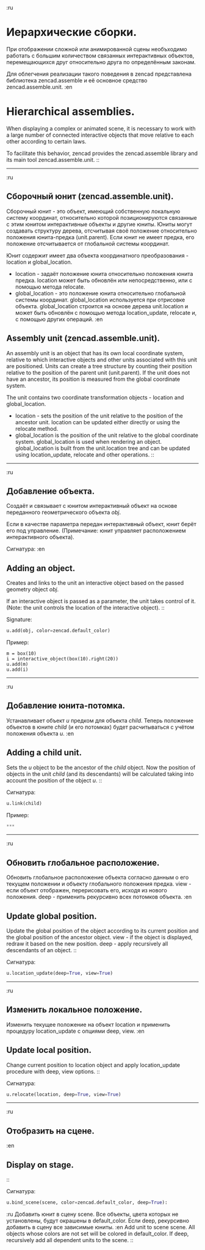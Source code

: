 :ru
# Иерархические сборки.

При отображении сложной или анимированной сцены необъходимо работать с большим количеством связанных интерактивных объектов, перемещающихся друг относительно друга по определённым законам.

Для облегчения реализации такого поведения в zencad представлена библиотека zencad.assemble и её основное средство zencad.assemble.unit.
:en
# Hierarchical assemblies.

When displaying a complex or animated scene, it is necessary to work with a large number of connected interactive objects that move relative to each other according to certain laws.

To facilitate this behavior, zencad provides the zencad.assemble library and its main tool zencad.assemble.unit. 
::

------------------------------------------------------------
:ru
## Сборочный юнит (zencad.assemble.unit).
Сборочный юнит - это объект, имеющий собственную локальную систему координат, относительно которой позиционируются связанные с этим юнитом интерактивные объекты и другие юниты. Юниты могут создавать структуру дерева, отсчитывая своё положение относительно положения юнита-предка (unit.parent). Если юнит не имеет предка, его положение отсчитывается от глобальной системы координат.

Юнит содержит имеет два объекта координатного преобразования - location и global_location. 

- location - задаёт положение юнита относительно положения юнита предка. location может быть обновлён или непосредственно, или с помощью метода relocate.
- global_location - это положение юнита относительно глобальной системы координат. global_location используется при отрисовке объекта. global_location строится на основе дерева unit.location и может быть обновлён с помощью метода location_update, relocate и, с помощью других операций.
:en
## Assembly unit (zencad.assemble.unit).
An assembly unit is an object that has its own local coordinate system, relative to which interactive objects and other units associated with this unit are positioned. Units can create a tree structure by counting their position relative to the position of the parent unit (unit.parent). If the unit does not have an ancestor, its position is measured from the global coordinate system.

The unit contains two coordinate transformation objects - location and global_location.

- location - sets the position of the unit relative to the position of the ancestor unit. location can be updated either directly or using the relocate method.
- global_location is the position of the unit relative to the global coordinate system. global_location is used when rendering an object. global_location is built from the unit.location tree and can be updated using location_update, relocate and other operations. 
::

------------------
:ru
## Добавление объекта. 
Создаёт и связывает с юнитом интерактивный объект на основе переданного геометрического объекта _obj_.

Если в качестве параметра передан интерактивный объект, юнит берёт его под управление. (Примечание: юнит управляет расположением интерактивного объекта).

Сигнатура:
:en 
## Adding an object.
Creates and links to the unit an interactive object based on the passed geometry object _obj_.

If an interactive object is passed as a parameter, the unit takes control of it. (Note: the unit controls the location of the interactive object).
::

Signature: 
```python
u.add(obj, color=zencad.default_color)
```

Пример:
```
m = box(10)
i = interactive_object(box(10).right(20))
u.add(m)
u.add(i)
``` 

--------------------------------
:ru
## Добавление юнита-потомка.
Устанавливает объект _u_ предком для объекта _child_.
Теперь положение объектов в юните _child_ (и его потомках) будет расчитываться с учётом положения объекта _u_.
:en
## Adding a child unit.
Sets the _u_ object to be the ancestor of the _child_ object.
Now the position of objects in the unit _child_ (and its descendants) will be calculated taking into account the position of the object _u_. 
::


Сигнатура:
```python
u.link(child)
```

Пример:
```python
***
```

-------------------------------
:ru
## Обновить глобальное расположение.
Обновить глобальное расположение объекта согласно данным о его текущем положении и объекту глобального положения предка. 
view - если объект отображен, перерисовать его, исходя из нового положения.
deep - применить рекурсивно всех потомков объекта.
:en
## Update global position.
Update the global position of the object according to its current position and the global position of the ancestor object.
view - if the object is displayed, redraw it based on the new position.
deep - apply recursively all descendants of an object. 
::

Сигнатура:
```python
u.location_update(deep=True, view=True)
```

-----------------------------------------
:ru
## Изменить локальное положение.
Изменить текущее положение на объект location и применить процедуру location_update с опциями deep, view.
:en
## Update local position.
Change current position to location object and apply location_update procedure with deep, view options.
::

Сигнатура:
```python
u.relocate(location, deep=True, view=True)
```

----------------------
:ru
## Отобразить на сцене.
:en
## Display on stage. 
::

Сигнатура:
```python
u.bind_scene(scene, color=zencad.default_color, deep=True):
```
:ru
Добавить юнит в сцену scene. Все объекты, цвета которых не установлены, будут окрашены в default_color. Если deep, рекурсивно добавить в сцену все зависимые юниты.
:en
Add unit to scene scene. All objects whose colors are not set will be colored in default_color. If deep, recursively add all dependent units to the scene. 
::
